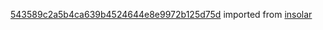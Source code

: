 [543589c2a5b4ca639b4524644e8e9972b125d75d](https://github.com/insolar/insolar/commit/543589c2a5b4ca639b4524644e8e9972b125d75d) imported from [insolar](https://github.com/insolar/insolar)
